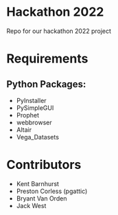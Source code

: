# Hackathon 2022

Repo for our hackathon 2022 project

# Requirements

## Python Packages: 

- PyInstaller
- PySimpleGUI
- Prophet
- webbrowser
- Altair
- Vega_Datasets

# Contributors

- Kent Barnhurst
- Preston Corless (pgattic)
- Bryant Van Orden
- Jack West

